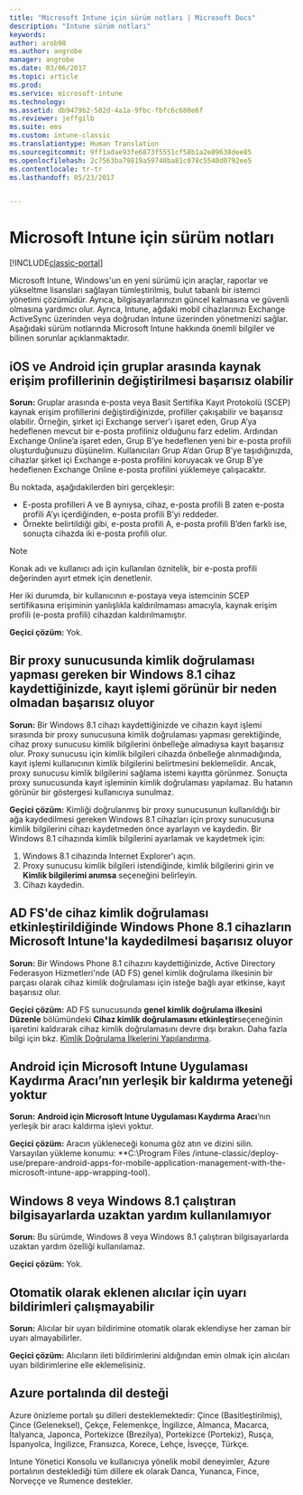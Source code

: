 ```yaml
---
title: "Microsoft Intune için sürüm notları | Microsoft Docs"
description: "Intune sürüm notları"
keywords: 
author: arob98
ms.author: angrobe
manager: angrobe
ms.date: 03/06/2017
ms.topic: article
ms.prod: 
ms.service: microsoft-intune
ms.technology: 
ms.assetid: db9479b2-582d-4a1a-9fbc-fbfc6c680e6f
ms.reviewer: jeffgilb
ms.suite: ems
ms.custom: intune-classic
ms.translationtype: Human Translation
ms.sourcegitcommit: 9ff1adae93fe6873f5551cf58b1a2e89638dee85
ms.openlocfilehash: 2c7563ba79819a59740ba81c078c5540d0792ee5
ms.contentlocale: tr-tr
ms.lasthandoff: 05/23/2017


---
```


# <a name="release-notes-for-microsoft-intune"></a>Microsoft Intune için sürüm notları

[!INCLUDE[classic-portal](../includes/classic-portal.md)]

Microsoft Intune, Windows'un en yeni sürümü için araçlar, raporlar ve yükseltme lisansları sağlayan tümleştirilmiş, bulut tabanlı bir istemci yönetimi çözümüdür. Ayrıca, bilgisayarlarınızın güncel kalmasına ve güvenli olmasına yardımcı olur. Ayrıca, Intune, ağdaki mobil cihazlarınızı Exchange ActiveSync üzerinden veya doğrudan Intune üzerinden yönetmenizi sağlar. Aşağıdaki sürüm notlarında Microsoft Intune hakkında önemli bilgiler ve bilinen sorunlar açıklanmaktadır.

<!-- 3-6-17: customer asked if this is still current; Stacie asked Chris Baldwin about it. Chris said it's a Samsung issue, but that he hasn't heard any reports about it for months, so he suggested that I share that with the customer and remove this item from the release notes. I'm only going to comment it out in case it resurfaces.
## Android users can’t send email when conditional access for Exchange Online is implemented

**Issue:** Users running Samsung Android 5.1.1 and later on their devices can't send email when conditional access for Exchange Online has been set up. Samsung acknowledges that the issue is in its built-in email client in Android 5.1.1 and later, and is investigating a fix.

**Workaround 1:** Advise users to use the Outlook app for Android.

**Workaround 2:** To let affected users send email, you can follow these steps:

1. Put each affected user in a security group in the “exempted groups” section of the conditional access policy for Exchange Online.
2. Let the user temporarily sync email on the built-in email client.
3. Remove the affected user from the exempted group, and confirm that the user can now send email.

Microsoft will continue to work closely with Samsung on a fix or additional workarounds.
-->


## <a name="changing-resource-access-profiles-between-groups-for-ios-and-android-might-fail"></a>iOS ve Android için gruplar arasında kaynak erişim profillerinin değiştirilmesi başarısız olabilir
**Sorun:** Gruplar arasında e-posta veya Basit Sertifika Kayıt Protokolü (SCEP) kaynak erişim profillerini değiştirdiğinizde, profiller çakışabilir ve başarısız olabilir. Örneğin, şirket içi Exchange server’ı işaret eden, Grup A’ya hedeflenen mevcut bir e-posta profiliniz olduğunu farz edelim. Ardından Exchange Online’a işaret eden, Grup B’ye hedeflenen yeni bir e-posta profili oluşturduğunuzu düşünelim. Kullanıcıları Grup A’dan Grup B’ye taşıdığınızda, cihazlar şirket içi Exchange e-posta profilini koruyacak ve Grup B’ye hedeflenen Exchange Online e-posta profilini yüklemeye çalışacaktır.

Bu noktada, aşağıdakilerden biri gerçekleşir: 
* E-posta profilleri A ve B aynıysa, cihaz, e-posta profili B zaten e-posta profili A’yı içerdiğinden, e-posta profili B’yi reddeder.
* Örnekte belirtildiği gibi, e-posta profili A, e-posta profili B’den farklı ise, sonuçta cihazda iki e-posta profili olur.

> [!NOTE]
> Konak adı ve kullanıcı adı için kullanılan öznitelik, bir e-posta profili değerinden ayırt etmek için denetlenir.

Her iki durumda, bir kullanıcının e-postaya veya istemcinin SCEP sertifikasına erişiminin yanlışlıkla kaldırılmaması amacıyla, kaynak erişim profili (e-posta profili) cihazdan kaldırılmamıştır.

**Geçici çözüm:** Yok.

## <a name="when-you-enroll-a-windows-81-device-that-must-authenticate-to-a-proxy-server-the-enrollment-process-fails-with-no-visible-cause"></a>Bir proxy sunucusunda kimlik doğrulaması yapması gereken bir Windows 8.1 cihaz kaydettiğinizde, kayıt işlemi görünür bir neden olmadan başarısız oluyor
**Sorun:** Bir Windows 8.1 cihazı kaydettiğinizde ve cihazın kayıt işlemi sırasında bir proxy sunucusuna kimlik doğrulaması yapması gerektiğinde, cihaz proxy sunucusu kimlik bilgilerini önbelleğe almadıysa kayıt başarısız olur. Proxy sunucusu için kimlik bilgileri cihazda önbelleğe alınmadığında, kayıt işlemi kullanıcının kimlik bilgilerini belirtmesini beklemelidir. Ancak, proxy sunucusu kimlik bilgilerini sağlama istemi kayıtta görünmez. Sonuçta proxy sunucusunda kayıt işleminin kimlik doğrulaması yapılamaz. Bu hatanın görünür bir göstergesi kullanıcıya sunulmaz.

**Geçici çözüm:** Kimliği doğrulanmış bir proxy sunucusunun kullanıldığı bir ağa kaydedilmesi gereken Windows 8.1 cihazları için proxy sunucusuna kimlik bilgilerini cihazı kaydetmeden önce ayarlayın ve kaydedin. Bir Windows 8.1 cihazında kimlik bilgilerini ayarlamak ve kaydetmek için:

1.  Windows 8.1 cihazında Internet Explorer’ı açın.
2.  Proxy sunucusu kimlik bilgileri istendiğinde, kimlik bilgilerini girin ve **Kimlik bilgilerimi anımsa** seçeneğini belirleyin.
3.  Cihazı kaydedin.

## <a name="windows-phone-81-devices-fail-to-enroll-with-microsoft-intune-when-device-authentication-is-enabled-in-ad-fs"></a>AD FS'de cihaz kimlik doğrulaması etkinleştirildiğinde Windows Phone 8.1 cihazların Microsoft Intune'la kaydedilmesi başarısız oluyor
**Sorun:** Bir Windows Phone 8.1 cihazını kaydettiğinizde, Active Directory Federasyon Hizmetleri'nde (AD FS) genel kimlik doğrulama ilkesinin bir parçası olarak cihaz kimlik doğrulaması için isteğe bağlı ayar etkinse, kayıt başarısız olur.

**Geçici çözüm:** AD FS sunucusunda **genel kimlik doğrulama ilkesini Düzenle** bölümündeki **Cihaz kimlik doğrulamasını etkinleştir**seçeneğinin işaretini kaldırarak cihaz kimlik doğrulamasını devre dışı bırakın. Daha fazla bilgi için bkz. [Kimlik Doğrulama İlkelerini Yapılandırma](http://technet.microsoft.com/library/dn486781.aspx).


## <a name="microsoft-intune-app-wrapping-tool-for-android-has-no-built-in-uninstall-capability"></a>Android için Microsoft Intune Uygulaması Kaydırma Aracı’nın yerleşik bir kaldırma yeteneği yoktur
**Sorun:** **Android için Microsoft Intune Uygulaması Kaydırma Aracı**’nın yerleşik bir aracı kaldırma işlevi yoktur.

**Geçici çözüm:** Aracın yükleneceği konuma göz atın ve dizini silin. Varsayılan yükleme konumu: **C:\Program Files /intune-classic/deploy-use/prepare-android-apps-for-mobile-application-management-with-the-microsoft-intune-app-wrapping-tool).

## <a name="remote-assistance-is-not-available-on-computers-that-run-windows-8-or-windows-81"></a>Windows 8 veya Windows 8.1 çalıştıran bilgisayarlarda uzaktan yardım kullanılamıyor
**Sorun:** Bu sürümde, Windows 8 veya Windows 8.1 çalıştıran bilgisayarlarda uzaktan yardım özelliği kullanılamaz.

**Geçici çözüm:** Yok.

## <a name="alert-notifications-for-recipients-that-are-automatically-added-might-not-work"></a>Otomatik olarak eklenen alıcılar için uyarı bildirimleri çalışmayabilir
**Sorun:** Alıcılar bir uyarı bildirimine otomatik olarak eklendiyse her zaman bir uyarı almayabilirler.

**Geçici çözüm:** Alıcıların ileti bildirimlerini aldığından emin olmak için alıcıları uyarı bildirimlerine elle eklemelisiniz.

## <a name="language-support-in-the-azure-portal"></a>Azure portalında dil desteği
Azure önizleme portalı şu dilleri desteklemektedir: Çince (Basitleştirilmiş), Çince (Geleneksel), Çekçe, Felemenkçe, İngilizce, Almanca, Macarca, İtalyanca, Japonca, Portekizce (Brezilya), Portekizce (Portekiz), Rusça, İspanyolca, İngilizce, Fransızca, Korece, Lehçe, İsveççe, Türkçe.

Intune Yönetici Konsolu ve kullanıcıya yönelik mobil deneyimler, Azure portalının desteklediği tüm dillere ek olarak Danca, Yunanca, Fince, Norveççe ve Rumence destekler.

